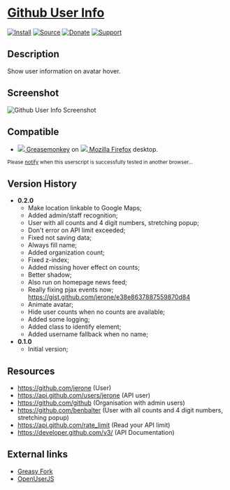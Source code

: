 # [Github User Info](https://github.com/jerone/UserScripts/tree/master/Github_User_Info)

[![Install](https://raw.github.com/jerone/UserScripts/master/_resources/Install-button.png)](https://github.com/jerone/UserScripts/raw/master/Github_User_Info/Github_User_Info.user.js)
[![Source](https://raw.github.com/jerone/UserScripts/master/_resources/Source-button.png)](https://github.com/jerone/UserScripts/blob/master/Github_User_Info/Github_User_Info.user.js)
[![Donate](https://raw.github.com/jerone/UserScripts/master/_resources/Donate-button.png)](https://www.paypal.com/cgi-bin/webscr?cmd=_s-xclick&hosted_button_id=VCYMHWQ7ZMBKW)
[![Support](https://raw.github.com/jerone/UserScripts/master/_resources/Support-button.png)](https://github.com/jerone/UserScripts/issues)


## Description

Show user information on avatar hover.


## Screenshot

![Github User Info Screenshot](https://github.com/jerone/UserScripts/raw/master/Github_User_Info/screenshot.jpg)


## Compatible

* [![](https://raw.github.com/jerone/UserScripts/master/_resources/Greasemonkey.png) Greasemonkey](https://addons.mozilla.org/firefox/addon/greasemonkey/) on [![](https://raw.github.com/jerone/UserScripts/master/_resources/Firefox.png) Mozilla Firefox](http://www.mozilla.org/en-US/firefox/fx/#desktop) desktop.

<sub>Please [notify](https://github.com/jerone/UserScripts/issues/new?title=Userscript%20%3Cname%3E%20%28%3Cversion%3E%29%20also%20works%20in%20%3Cbrowser%3E%20on%20%3Cdesktop/device%3E) when this userscript is successfully tested in another browser...</sub>


## Version History

* **0.2.0**
    * Make location linkable to Google Maps;
    * Added admin/staff recognition;
    * User with all counts and 4 digit numbers, stretching popup;
    * Don't error on API limit exceeded;
    * Fixed not saving data;
    * Always fill name;
    * Added organization count;
    * Fixed z-index;
    * Added missing hover effect on counts;
    * Better shadow;
    * Also run on homepage news feed;
    * Really fixing pjax events now; https://gist.github.com/jerone/e38e8637887559870d84
    * Animate avatar;
    * Hide user counts when no counts are available;
    * Added some logging;
    * Added class to identify element;
    * Added username fallback when no name;
* **0.1.0**
    * Initial version;


## Resources

* https://github.com/jerone (User)
* https://api.github.com/users/jerone (API user)
* https://github.com/github (Organisation with admin users)
* https://github.com/benbalter (User with all counts and 4 digit numbers, stretching popup)
* https://api.github.com/rate_limit (Read your API limit)
* https://developer.github.com/v3/ (API Documentation)


## External links

* [Greasy Fork](https://greasyfork.org/en/scripts/8989-github-user-info)
* [OpenUserJS](https://openuserjs.org/scripts/jerone/Github_User_Info)
